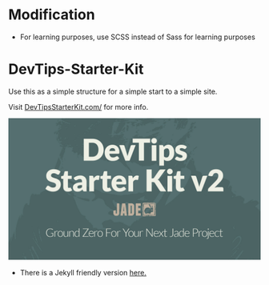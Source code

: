 # Modification
- For learning purposes, use SCSS instead of Sass for learning purposes

# DevTips-Starter-Kit

Use this as a simple structure for a simple start to a simple site.

Visit [DevTipsStarterKit.com/](http://devtipsstarterkit.com) for more info.

<img src="https://github.com/DevTips/DevTips-Starter-Kit/blob/master/assets/img/starter-kit-cover.jpg?raw=true"
alt="Watch the video on youtube" />

- There is a Jekyll friendly version <a href="https://github.com/DevTips/DevTips-Starter-Kit/tree/Jekyll-Starter-Kit">here.</a>
